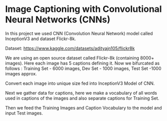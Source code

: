 # Image Captioning with Convolutional Neural Networks (CNNs)
In this project we used CNN (Convolution Neural Network) model called InceptionV3 and dataset Flickr-8k.

Dataset: https://www.kaggle.com/datasets/adityajn105/flickr8k

We are using an open source dataset called Flickr-8k (containing 8000+ images). Here each image has 5 captions defining it. Now we bifurcated as follows : Training Set - 6000 images, Dev Set - 1000 images, Test Set -1000 images approx.

Convert each image into unique size fed into InceptionV3 Model of CNN.

Next we gather data for captions, here we make a vocabulary of all words used in captions of the images and also separate captions for Training Set.

Then we feed the Training Images and Caption Vocabulary to the model and input Test images.
